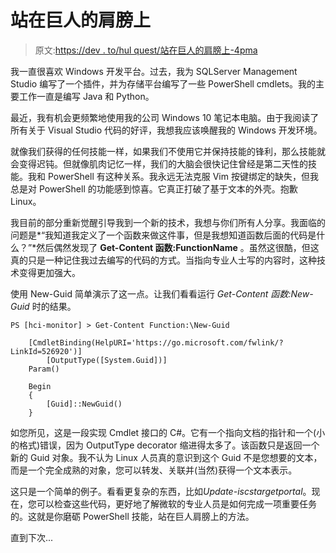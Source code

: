 # 站在巨人的肩膀上

> 原文:[https://dev . to/hul quest/站在巨人的肩膀上-4pma](https://dev.to/hulquest/standing-on-the-shoulders-of-giants-4pma)

我一直很喜欢 Windows 开发平台。过去，我为 SQLServer Management Studio 编写了一个插件，并为存储平台编写了一些 PowerShell cmdlets。我的主要工作一直是编写 Java 和 Python。

最近，我有机会更频繁地使用我的公司 Windows 10 笔记本电脑。由于我阅读了所有关于 Visual Studio 代码的好评，我想我应该唤醒我的 Windows 开发环境。

就像我们获得的任何技能一样，如果我们不使用它并保持技能的锋利，那么技能就会变得迟钝。但就像肌肉记忆一样，我们的大脑会很快记住曾经是第二天性的技能。我和 PowerShell 有这种关系。我永远无法克服 Vim 按键绑定的缺失，但我总是对 PowerShell 的功能感到惊喜。它真正打破了基于文本的外壳。抱歉 Linux。

我目前的部分重新觉醒引导我到一个新的技术，我想与你们所有人分享。我面临的问题是*“我知道我定义了一个函数来做这件事，但是我想知道函数后面的代码是什么？”*然后偶然发现了 **Get-Content 函数:FunctionName** 。虽然这很酷，但这真的只是一种记住我过去编写的代码的方式。当指向专业人士写的内容时，这种技术变得更加强大。

使用 New-Guid 简单演示了这一点。让我们看看运行 *Get-Content 函数:New-Guid* 时的结果。

```
PS [hci-monitor] > Get-Content Function:\New-Guid

    [CmdletBinding(HelpURI='https://go.microsoft.com/fwlink/?LinkId=526920')]
        [OutputType([System.Guid])]
    Param()

    Begin
    {
        [Guid]::NewGuid()
    } 
```

如您所见，这是一段实现 Cmdlet 接口的 C#。它有一个指向文档的指针和一个(小的格式)错误，因为 OutputType decorator 缩进得太多了。该函数只是返回一个新的 Guid 对象。我不认为 Linux 人员真的意识到这个 Guid 不是您想要的文本，而是一个完全成熟的对象，您可以转发、关联并(当然)获得一个文本表示。

这只是一个简单的例子。看看更复杂的东西，比如*Update-iscstargetportal*。现在，您可以检查这些代码，更好地了解微软的专业人员是如何完成一项重要任务的。这就是你磨砺 PowerShell 技能，站在巨人肩膀上的方法。

直到下次...